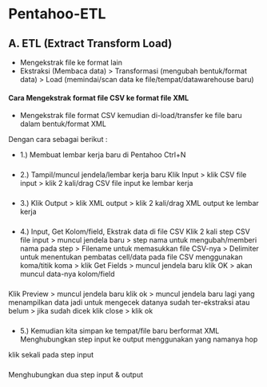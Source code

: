 
# Pentahoo-ETL

## A. ETL (Extract Transform Load)
 - Mengekstrak file ke format lain
 - Ekstraksi (Membaca data) > Transformasi (mengubah bentuk/format data) > Load (memindai/scan data ke file/tempat/datawarehouse baru) 


#### Cara Mengekstrak format file CSV ke format file XML
- Mengekstrak file format CSV kemudian di-load/transfer ke file baru dalam bentuk/format XML

Dengan cara sebagai berikut :
- 1.) Membuat lembar kerja baru di Pentahoo
Ctrl+N
###

- 2.) Tampil/muncul jendela/lembar kerja baru 
Klik Input > klik CSV file input > klik 2 kali/drag CSV file input ke lembar kerja
###

- 3.) Klik Output > klik XML output > klik 2 kali/drag XML output ke lembar kerja
###

- 4.) Input, Get Kolom/field, Ekstrak data di file CSV
Klik 2 kali step CSV file input > muncul jendela baru > step nama untuk mengubah/memberi nama pada step > Filename untuk memasukkan file CSV-nya > Delimiter untuk menentukan pembatas cell/data pada file CSV menggunakan koma/titik koma > klik Get Fields > muncul jendela baru klik OK > akan muncul data-nya kolom/field 
###

Klik Preview > muncul jendela baru klik ok > muncul jendela baru lagi yang menampilkan data jadi untuk mengecek datanya sudah ter-ekstraksi atau belum > jika sudah dicek klik close > klik ok
###

- 5.) Kemudian kita simpan ke tempat/file baru berformat XML 
Menghubungkan step input ke output menggunakan yang namanya hop

klik sekali pada step input  

###



Menghubungkan dua step input & output
